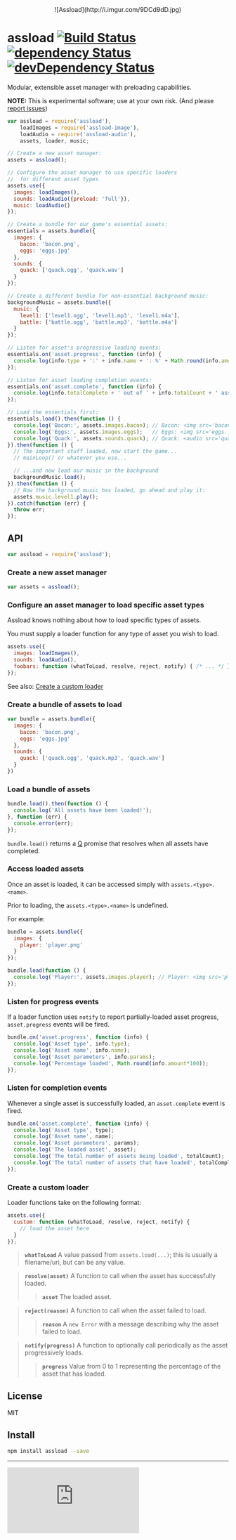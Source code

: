 <center>
  ![Assload](http://i.imgur.com/9DCd9dD.jpg)
</center>

# assload [![Build Status](https://drone.io/github.com/gitsubio/assload/status.png)](https://drone.io/github.com/gitsubio/assload/latest) [![dependency Status](https://david-dm.org/gitsubio/assload/status.svg?style=flat-square)](https://david-dm.org/gitsubio/assload#info=dependencies) [![devDependency Status](https://david-dm.org/gitsubio/assload/dev-status.svg?style=flat-square)](https://david-dm.org/gitsubio/assload#info=devDependencies)

Modular, extensible asset manager with preloading capabilities.

**NOTE:** This is experimental software; use at your own risk. (And please [report issues](http://github.com/gitsubio/assload/issues))

```js
var assload = require('assload'),
    loadImages = require('assload-image'),
    loadAudio = require('assload-audio'),
    assets, loader, music;

// Create a new asset manager:
assets = assload();

// Configure the asset manager to use specific loaders
//  for different asset types
assets.use({
  images: loadImages(),
  sounds: loadAudio({preload: 'full'}),
  music: loadAudio()
});

// Create a bundle for our game's essential assets:
essentials = assets.bundle({
  images: {
    bacon: 'bacon.png',
    eggs: 'eggs.jpg'
  },
  sounds: {
    quack: ['quack.ogg', 'quack.wav']
  }
});

// Create a different bundle for non-essential background music:
backgroundMusic = assets.bundle({
  music: {
    level1: ['level1.ogg', 'level1.mp3', 'level1.m4a'],
    battle: ['battle.ogg', 'battle.mp3', 'battle.m4a']
  }
});

// Listen for asset's progressive loading events:
essentials.on('asset.progress', function (info) {
  console.log(info.type + ':' + info.name + ': %' + Math.round(info.amount*100));
});

// Listen for asset loading completion events:
essentials.on('asset.complete', function (info) {
  console.log(info.totalComplete + ' out of ' + info.totalCount + ' assets loaded');
});

// Load the essentials first:
essentials.load().then(function () {
  console.log('Bacon:', assets.images.bacon); // Bacon: <img src='bacon.png' />
  console.log('Eggs:', assets.images.eggs);   // Eggs: <img src='eggs.jpg' />
  console.log('Quack:', assets.sounds.quack); // Quack: <audio src='quack.ogg' />
}).then(function () {
  // The important stuff loaded, now start the game...
  // mainLoop() or whatever you use...

  // ...and now load our music in the background
  backgroundMusic.load();
}).then(function () {
  // Now the background music has loaded, go ahead and play it:
  assets.music.level1.play();
}).catch(function (err) {
  throw err;
});
```

## API

```js
var assload = require('assload');
```

### Create a new asset manager

```js
var assets = assload();
```

### Configure an asset manager to load specific asset types

Assload knows nothing about how to load specific types of assets.

You must supply a loader function for any type of asset you wish to load.

```js
assets.use({
  images: loadImages(),
  sounds: loadAudio(),
  foobars: function (whatToLoad, resolve, reject, notify) { /* ... */ }
});
```

See also: [Create a custom loader](#create-a-custom-loader)

### Create a bundle of assets to load

```js
var bundle = assets.bundle({
  images: {
    bacon: 'bacon.png',
    eggs: 'eggs.jpg'
  },
  sounds: {
    quack: ['quack.ogg', 'quack.mp3', 'quack.wav']
  }
})
```

### Load a bundle of assets

```js
bundle.load().then(function () {
  console.log('All assets have been loaded!');
}, function (err) {
  console.error(err);
});
```

`bundle.load()` returns a [Q](https://github.com/kriskowal/q) promise that
resolves when all assets have completed.

### Access loaded assets

Once an asset is loaded, it can be accessed simply with `assets.<type>.<name>`.

Prior to loading, the `assets.<type>.<name>` is undefined.

For example:

```js
bundle = assets.bundle({
  images: {
    player: 'player.png'
  }
});

bundle.load(function () {
  console.log('Player:', assets.images.player); // Player: <img src='player.png' />
});
```

### Listen for progress events

If a loader function uses `notify` to report partially-loaded asset progress,
`asset.progress` events will be fired.

```js
bundle.on('asset.progress', function (info) {
  console.log('Asset type', info.type);
  console.log('Asset name', info.name);
  console.log('Asset parameters', info.params);
  console.log('Percentage loaded', Math.round(info.amount*100));
});
```

### Listen for completion events

Whenever a single asset is successfully loaded, an `asset.complete` event is fired.

```js
bundle.on('asset.complete', function (info) {
  console.log('Asset type', type);
  console.log('Asset name', name);
  console.log('Asset parameters', params);
  console.log('The loaded asset', asset);
  console.log('The total number of assets being loaded', totalCount);
  console.log('The total number of assets that have loaded', totalComplete);
});
```

### Create a custom loader <a name='create-a-custom-loader' />

Loader functions take on the following format:

```js
assets.use({
  custom: function (whatToLoad, resolve, reject, notify) {
    // load the asset here
  }
});
```

> **`whatToLoad`**
> A value passed from `assets.load(...)`; this is usually a filename/uri, but can be any value.

> **`resolve(asset)`**
> A function to call when the asset has successfully loaded.
>
> > **`asset`**
> > The loaded asset.

> **`reject(reason)`**
> A function to call when the asset failed to load.
>
> > **`reason`**
> > A `new Error` with a message describing why the asset failed to load.

> **`notify(progress)`**
> A function to optionally call periodically as the asset progressively loads.
> 
> > **`progress`**
> > Value from 0 to 1 representing the percentage of the asset that has loaded.

## License

MIT

## Install

```bash
npm install assload --save
```

----

[![Analytics](https://ga-beacon.appspot.com/UA-33247419-2/assload/README.md)](https://github.com/igrigorik/ga-beacon)
